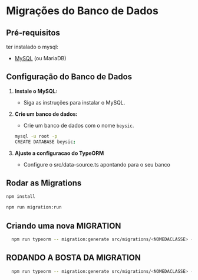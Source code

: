 # Migrações do Banco de Dados

## Pré-requisitos

ter instalado o mysql:

- [MySQL](https://dev.mysql.com/downloads/) (ou MariaDB)

## Configuração do Banco de Dados

1. **Instale o MySQL:**
    - Siga as instruções para instalar o MySQL.

2. **Crie um banco de dados:**
    - Crie um banco de dados com o nome `beysic`.

   ```bash
   mysql -u root -p
   CREATE DATABASE beysic;
    ```
3. **Ajuste a configuracao do TypeORM**
    - Configure o src/data-source.ts apontando para o seu banco 

## Rodar as Migrations
   ```bash
   npm install
   
   npm run migration:run
   ```

## Criando uma nova MIGRATION

   ```bash
     npm run typeorm -- migration:generate src/migrations/<NOMEDACLASSE> -d src/data-source.ts
   ```

## RODANDO A BOSTA DA MIGRATION

   ```bash
     npm run typeorm -- migration:generate src/migrations/<NOMEDACLASSE> -d src/data-source.ts
   ```